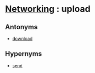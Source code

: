 # [Networking][1] : upload

## Antonyms

 - [download](download.md)

## Hypernyms

 - [send](send.md)

[1]: README.md
